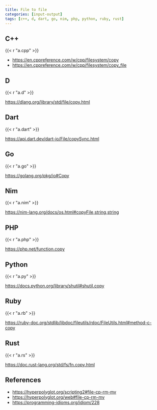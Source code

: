 ```yaml
---
title: File to file
categories: [input-output]
tags: [c++, d, dart, go, nim, php, python, ruby, rust]
---
```


## C++

{{< r "a.cpp" >}}

- <https://en.cppreference.com/w/cpp/filesystem/copy>
- <https://en.cppreference.com/w/cpp/filesystem/copy_file>

## D

{{< r "a.d" >}}

<https://dlang.org/library/std/file/copy.html>

## Dart

{{< r "a.dart" >}}

<https://api.dart.dev/dart-io/File/copySync.html>

## Go

{{< r "a.go" >}}

<https://golang.org/pkg/io#Copy>

## Nim

{{< r "a.nim" >}}

<https://nim-lang.org/docs/os.html#copyFile,string,string>

## PHP

{{< r "a.php" >}}

<https://php.net/function.copy>

## Python

{{< r "a.py" >}}

<https://docs.python.org/library/shutil#shutil.copy>

## Ruby

{{< r "a.rb" >}}

<https://ruby-doc.org/stdlib/libdoc/fileutils/rdoc/FileUtils.html#method-c-copy>

## Rust

{{< r "a.rs" >}}

<https://doc.rust-lang.org/std/fs/fn.copy.html>

## References

- <https://hyperpolyglot.org/scripting2#file-cp-rm-mv>
- <https://hyperpolyglot.org/web#file-cp-rm-mv>
- <https://programming-idioms.org/idiom/228>
